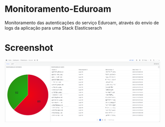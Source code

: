 # Monitoramento-Eduroam
Monitoramento das autenticações do serviço Eduroam, através do envio de logs da aplicação para uma Stack Elasticserach

# Screenshot
![default_screenshot](resources/img/Dashboard_Grafana.png)
